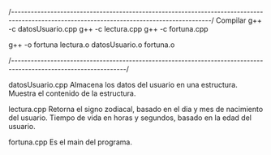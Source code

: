 /*-------------------------------------------------------------------------------------------------------------------------------------------*/
Compilar
g++ -c datosUsuario.cpp
g++ -c lectura.cpp
g++ -c fortuna.cpp

g++ -o fortuna lectura.o datosUsuario.o fortuna.o

/*-----------------------------------------------------------------------------------------------------------------*/

datosUsuario.cpp
  Almacena los datos del usuario en una estructura.
  Muestra el contenido de la estructura.
  
lectura.cpp
  Retorna el signo zodiacal, basado en el dia y mes de nacimiento del usuario.
  Tiempo de vida en horas y segundos, basado en la edad del usuario.
  
fortuna.cpp
  Es el main del programa.
